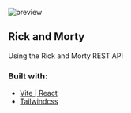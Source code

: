 ![preview](https://user-images.githubusercontent.com/92260849/190675654-9ee0d5d1-91d6-4e04-9347-7f6e2e1b3991.png)
## Rick and Morty
Using the Rick and Morty REST API
### Built with:
- [Vite | React](https://vitejs.dev/)
- [Tailwindcss](https://tailwindcss.com/)
